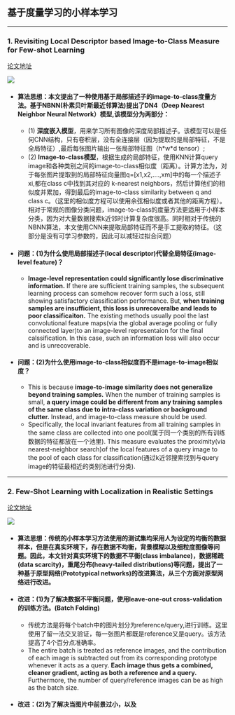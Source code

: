 ## 基于度量学习的小样本学习
--- 
### 1. Revisiting Local Descriptor based Image-to-Class Measure for Few-shot Learning
[论文地址](https://arxiv.org/abs/1903.12290?source=post_page)

![](https://github.com/wangyao049/-/blob/master/image/1.png)

- #### 算法思想：本文提出了一种使用基于局部描述子的image-to-class度量方法。基于NBNN(朴素贝叶斯最近邻算法)提出了DN4（Deep Nearest Neighbor Neural Network）模型,该模型分为两部分：
    - (1) **深度嵌入模型**，用来学习所有图像的深度局部描述子。该模型可以是任何CNN结构，只有卷积层，没有全连接层（因为提取的是局部特征，不是全局特征）,最后每张图片输出一张局部特征图（h\*w\*d tensor）; 
    - (2) **Image-to-class模型**，根据生成的局部特征，使用KNN计算query image和各种类别之间的image-to-class相似度（距离）。计算方法为，对于每张图片提取到的局部特征向量图q=[x1,x2,....,xm]中的每一个描述子xi,都在class c中找到其对应的 k-nearest neighbors，然后计算他们的相似度并累加，得到最后的image-to-class similarity between q and class c。（这里的相似度方程可以使用余弦相似度或者其他的距离方程）。相对于常规的图像分类问题，image-to-class的度量方法更适用于小样本分类，因为对大量数据搜索k近邻时计算复杂度很高。同时相对于传统的NBNN算法，本文使用CNN来提取局部特征而不是手工提取的特征。（这部分是没有可学习参数的，因此可以减轻过拟合问题）
    
- #### 问题：(1)为什么使用局部描述子(local descriptor)代替全局特征(image-level feature)？
    - **Image-level representation could significantly lose discriminative information.** If there are sufficient training samples, the subsequent learning process can somehow recover form  such a loss, still showing satisfactory classification performance. But, **when training samples are insufficient, this loss is unrecoveralbe and leads to poor classificaiton.** The existing methods usually pool the last convolutional feature maps(via the global average pooling or fully connected layer)to an image-level representaion for the final calssification. In this case, such an information loss will also occur and is unrecoverable.

- #### 问题：(2)为什么使用image-to-class相似度而不是image-to-image相似度？
    - This is because **image-to-image similarity does not generalize beyond training samples.** When the number of training samples is small, **a query image could be different from any training samples of the same class due to intra-class variation or background clutter.** Instead, and image-to-class measure should be used. 
    - Specifically, the local invariant features from all training samples in the same class are collected into one pool(属于同一个类别的所有训练数据的特征都放在一个池里). This measure evaluates the proximity(via nearest-neighbor search)of the local features of a query image to the pool of each class for classification(通过k近邻搜索找到与query image的特征最相近的类别池进行分类).
-----
### 2. Few-Shot Learning with Localization in Realistic Settings
[论文地址](https://arxiv.org/abs/1904.08502?source=post_page)

![](https://github.com/wangyao049/-/blob/master/image/2.png)

- #### 算法思想：传统的小样本学习方法使用的测试集均采用人为设定的均衡的数据样本，但是在真实环境下，存在数据不均衡，背景模糊以及细粒度图像等问题。因此，本文针对真实环境下的数据不平衡(class imbalance)，数据稀疏(data scarcity)，重尾分布(heavy-tailed distributions)等问题，提出了一种基于原型网络(Prototypical networks)的改进算法，从三个方面对原型网络进行改进。

- #### 改进：(1)为了解决数据不平衡问题，使用leave-one-out cross-validation的训练方法。(Batch Folding)
    - 传统方法是将每个batch中的图片划分为reference/query,进行训练。这里使用了留一法交叉验证，每一张图片都既是reference又是query。该方法提高了4个百分点准确率。
    - The entire batch is treated as reference images, and the contribution of each image is subtracted out from its corresponding prototype whenever it acts as a query. **Each image thus gets a combined, cleaner gradient, acting as both a reference and a query.** Furthermore, the number of query/reference images can be as high as the batch size.
    
- #### 改进：(2)为了解决当图片中前景过小，以及






